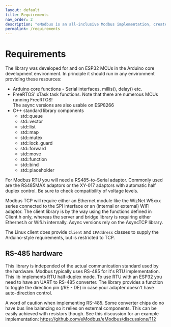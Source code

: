```yaml
---
layout: default
title: Requirements
nav_order: 2
description: "eModbus is an all-inclusive Modbus implementation, created for ESP32 and Arduino"
permalink: /requirements
---
```


# Requirements

The library was developed for and on ESP32 MCUs in the Arduino core development environment. In principle it should run in any environment providing these resources:

- Arduino core functions - Serial interfaces, millis(), delay() etc.
- FreeRTOS' xTask task functions. Note that there are numerous MCUs running FreeRTOS!  
The async versions are also usable on ESP8266
- C++ standard library components
    - std::queue
    - std::vector
    - std::list
    - std::map
    - std::mutex
    - std::lock_guard
    - std::forward
    - std::move
    - std::function
    - std::bind
    - std::placeholder

For Modbus RTU you will need a RS485-to-Serial adaptor. Commonly used are the RS485MAX adaptors or the XY-017 adaptors with automatic half duplex control. Be sure to check compatibility of voltage levels.

Modbus TCP will require either an Ethernet module like the WizNet W5xxx series connected to the SPI interface or an (internal or external) WiFi adaptor. The client library is by the way using the functions defined in Client.h only, whereas the server and bridge library is requiring either Ethernet.h or Wifi.h internally. Async versions rely on the AsyncTCP library.

The Linux client does provide ``Client`` and ``IPAddress`` classes to supply the Arduino-style requirements, but is restricted to TCP.

## RS-485 hardware

This library is independed of the actual communication standard used by the hardware. Modbus typically uses RS-485 for it's RTU implementation. This lib implements RTU half-duplex mode. To use RTU with an ESP32 you need to have an UART to RS-485 converter. The library provides a function to toggle the direction pin (/RE - DE) in case your adapter doesn't have auto-direction control.

A word of caution when implementing RS-485. Some converter chips do no have bus line balancing so it relies on external components. This can be easily achieved with resistors though. See this discussion for an example implementation: https://github.com/eModbus/eModbus/discussions/112

